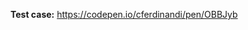 <!-- Thanks for submitting an issue! All bug reports and problem issues require a **reduced test case**. Create one forking the JSFiddle linked below. See the guidelines link above for more details. -->

**Test case:** https://codepen.io/cferdinandi/pen/OBBJyb